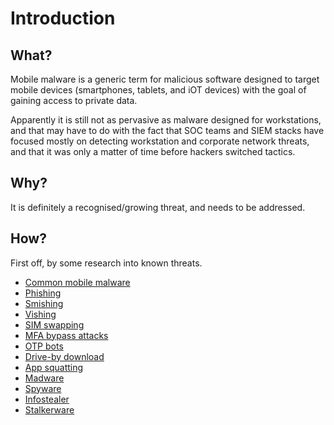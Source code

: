 # Introduction

## What?

Mobile malware is a generic term for malicious software designed to target mobile devices (smartphones, tablets, and iOT devices) with the goal of gaining access to private data.

Apparently it is still not as pervasive as malware designed for workstations, and that may have to do with the fact that SOC teams and SIEM stacks have focused mostly on detecting workstation and corporate network threats, and that it was only a matter of time before hackers switched tactics.

## Why?

It is definitely a recognised/growing threat, and needs to be addressed. 

## How?

First off, by some research into known threats.

* [Common mobile malware](malware.md)
* [Phishing](phishing.md)
* [Smishing](smishing.md)
* [Vishing](vishing.md)
* [SIM swapping](swapping.md)
* [MFA bypass attacks](mfa.md)
* [OTP bots](otp-bots.md)
* [Drive-by download](drive-by.md)
* [App squatting](squatting.md)
* [Madware](madware.md)
* [Spyware](spyware.md)
* [Infostealer](infostealer.md)
* [Stalkerware](stalkerware.md)






